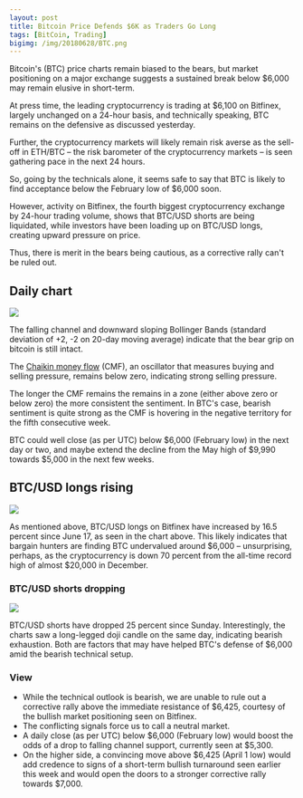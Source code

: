 ```yaml
---
layout: post
title: Bitcoin Price Defends $6K as Traders Go Long
tags: [BitCoin, Trading]
bigimg: /img/20180628/BTC.png
---
```




Bitcoin's (BTC) price charts remain biased to the bears, but market positioning on a major exchange suggests a sustained break below $6,000 may remain elusive in short-term.

At press time, the leading cryptocurrency is trading at $6,100 on Bitfinex, largely unchanged on a 24-hour basis, and technically speaking, BTC remains on the defensive as discussed yesterday.

Further, the cryptocurrency markets will likely remain risk averse as the sell-off in ETH/BTC – the risk barometer of the cryptocurrency markets – is seen gathering pace in the next 24 hours.

So, going by the technicals alone, it seems safe to say that BTC is likely to find acceptance below the February low of $6,000 soon.

However, activity on Bitfinex, the fourth biggest cryptocurrency exchange by 24-hour trading volume, shows that BTC/USD shorts are being liquidated, while investors have been loading up on BTC/USD longs, creating upward pressure on price.

Thus, there is merit in the bears being cautious, as a corrective rally can't be ruled out.

## Daily chart

![](https://media.coindesk.com/uploads/2018/06/download-2-3.png)

The falling channel and downward sloping Bollinger Bands (standard deviation of +2, -2 on 20-day moving average) indicate that the bear grip on bitcoin is still intact.

The [Chaikin money flow](https://www.tradingview.com/wiki/Chaikin_Money_Flow_(CMF)) (CMF), an oscillator that measures buying and selling pressure, remains below zero, indicating strong selling pressure.

The longer the CMF remains the remains in a zone (either above zero or below zero) the more consistent the sentiment. In BTC's case, bearish sentiment is quite strong as the CMF is hovering in the negative territory for the fifth consecutive week.

BTC could well close (as per UTC) below $6,000 (February low) in the next day or two, and maybe extend the decline from the May high of $9,990 towards $5,000 in the next few weeks.

## BTC/USD longs rising

![](https://media.coindesk.com/uploads/2018/06/BTCUSD-Longs.png)

As mentioned above, BTC/USD longs on Bitfinex have increased by 16.5 percent since June 17, as seen in the chart above. This likely indicates that bargain hunters are finding BTC undervalued around $6,000 – unsurprising, perhaps, as the cryptocurrency is down 70 percent from the all-time record high of almost $20,000 in December.

### BTC/USD shorts dropping

![](https://media.coindesk.com/uploads/2018/06/BTCUSD-Shorts.png)

BTC/USD shorts have dropped 25 percent since Sunday. Interestingly, the charts saw a long-legged doji candle on the same day, indicating bearish exhaustion. Both are factors that may have helped BTC's defense of $6,000 amid the bearish technical setup.

### View

- While the technical outlook is bearish, we are unable to rule out a corrective rally above the immediate resistance of $6,425, courtesy of the bullish market positioning seen on Bitfinex.
- The conflicting signals force us to call a neutral market.
- A daily close (as per UTC) below $6,000 (February low) would boost the odds of a drop to falling channel support, currently seen at $5,300.
- On the higher side, a convincing move above $6,425 (April 1 low) would add credence to signs of a short-term bullish turnaround seen earlier this week and would open the doors to a stronger corrective rally towards $7,000.
